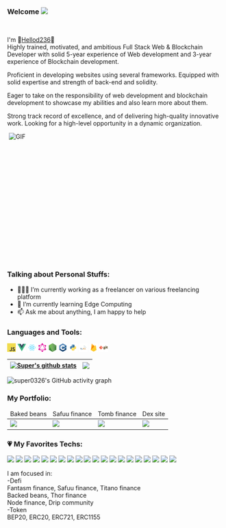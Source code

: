 ### Welcome <img src="https://media.giphy.com/media/hvRJCLFzcasrR4ia7z/giphy.gif" width="25px">


  <br />
  
  I'm 🥇[Hellod236](https://t.me/Krypto_dev/)🥇
  <br />
   Highly trained, motivated, and ambitious Full Stack Web & Blockchain Developer with solid 5-year experience of Web development and 3-year experience of Blockchain development. 
   
   Proficient in developing websites using several frameworks. Equipped with solid expertise and strength of back-end and solidity. 
   
   Eager to take on the responsibility of web development and blockchain development to showcase my abilities and also learn more about them. 
   
   Strong track record of excellence, and of delivering high-quality innovative work. Looking for a high-level opportunity in a dynamic organization.
   
 <div>
  <img align="right" alt="GIF" src="https://static.wixstatic.com/media/2be1ce_864567900845418ebfd61e297637464d~mv2.gif" width="500" height="320" margin-right="20px"/>
</div>

### Talking about Personal Stuffs:

- 👨🏽‍💻 I’m currently working as a freelancer on various freelancing platform
- 🌱 I’m currently learning Edge Computing
- 📫 Ask me about anything, I am happy to help

<!-- ### Connect with me:
 
- 📧 Email : kryptoexpert1@gmail.com -->

### Languages and Tools:
<code><img height="20" src="https://raw.githubusercontent.com/github/explore/80688e429a7d4ef2fca1e82350fe8e3517d3494d/topics/javascript/javascript.png"></code>
<code><img height="20" src="https://raw.githubusercontent.com/github/explore/80688e429a7d4ef2fca1e82350fe8e3517d3494d/topics/vue/vue.png"></code>
<code><img height="20" src="https://raw.githubusercontent.com/github/explore/80688e429a7d4ef2fca1e82350fe8e3517d3494d/topics/react/react.png"></code>
<code><img height="20" src="https://raw.githubusercontent.com/github/explore/5c058a388828bb5fde0bcafd4bc867b5bb3f26f3/topics/graphql/graphql.png"></code>
<code><img height="20" src="https://raw.githubusercontent.com/github/explore/80688e429a7d4ef2fca1e82350fe8e3517d3494d/topics/nodejs/nodejs.png"></code>
<code><img height="20" src="https://raw.githubusercontent.com/github/explore/80688e429a7d4ef2fca1e82350fe8e3517d3494d/topics/cpp/cpp.png"></code>
<code><img height="20" src="https://raw.githubusercontent.com/github/explore/80688e429a7d4ef2fca1e82350fe8e3517d3494d/topics/python/python.png"></code>
<code><img height="20" src="https://raw.githubusercontent.com/github/explore/80688e429a7d4ef2fca1e82350fe8e3517d3494d/topics/mysql/mysql.png"></code>
<code><img height="20" src="https://raw.githubusercontent.com/github/explore/80688e429a7d4ef2fca1e82350fe8e3517d3494d/topics/firebase/firebase.png"></code>
<code><img height="20" src="https://raw.githubusercontent.com/github/explore/80688e429a7d4ef2fca1e82350fe8e3517d3494d/topics/git/git.png"></code>

| <a href="https://github.com/Hellod236?tab=repositories"><img align="center" src="https://github-readme-stats.vercel.app/api?username=Hellod236&show_icons=true&include_all_commits=true&theme=buefy&hide_border=true" alt="Super's github stats" /> </a>| <a href="https://github.com/Hellod236?tab=repositories"><img align="center" src="https://github-readme-stats.vercel.app/api/top-langs/?username=Hellod236&layout=compact&theme=buefy&hide_border=true" /> </a> |
| ------------- | ------------- |

<!--   GitHub stats graph -->
![super0326's GitHub activity graph](https://activity-graph.herokuapp.com/graph?username=Hellod236&hide_border=true&theme=github-light)

### My Portfolio:

<table>
    <thead align="center">
        <tr>
            <td>Baked beans</td>
            <td>Safuu finance</td>        
            <td>Tomb finance</td>
            <td>Dex site</td>
        </tr>
    </thead>
    <tr>
        <td>
            <a href="https://app.olympusdao.finance/" target="_blank">
                <img src="https://raw.githubusercontent.com/Hellod236/Hellod236-portfolioImg/main/Screenshot_1.png" width="200">
            </a>
        </td>
        <td>
            <a href="http://fortcake-amm.vercel.app/" target="_blank">
                <img src="https://raw.githubusercontent.com/Hellod236/Hellod236-portfolioImg/main/Titano/astroyield-site.png" width="200">
            </a>
        </td> 
        <td>
            <a href="https://apx.finance/" target="_blank">
                <img src="https://raw.githubusercontent.com/Hellod236/Hellod236-portfolioImg/main/tomb/bstable.png" width="200">
            </a>
        </td>         
        <td>
            <a href="https://instantxrp.finance/" target="_blank">
                <img src="https://raw.githubusercontent.com/Hellod236/Hellod236-portfolioImg/main/pancakeSwap/crotalik.png" width="200">
            </a>
        </td>
    </tr>
</table>

### 💗 My Favorites Techs:

![](https://img.shields.io/badge/Network-BitCoin-informational?style=flat&logo=bitcoin&logoColor=white&color=3bac3a)
![](https://img.shields.io/badge/Network-Ethereum-informational?style=flat&logo=ethereum&logoColor=white&color=3bac3a)
![](https://img.shields.io/badge/Language-Solidity-informational?style=flat&logo=solidity&logoColor=white&color=3bac3a)
![](https://img.shields.io/badge/Token-ERC721-informational?style=flat&logo=erc721&logoColor=white&color=3bac3a)
![](https://img.shields.io/badge/Token-ERC1155-informational?style=flat&logo=erc1155&logoColor=white&color=3bac3a)
![](https://img.shields.io/badge/Token-ERC20-informational?style=flat&logo=erc20&logoColor=white&color=3bac3a)
![](https://img.shields.io/badge/Framework-React-informational?style=flat&logo=react&logoColor=white&color=3bac3a)
![](https://img.shields.io/badge/Framework-Vue-informational?style=flat&logo=vue.js&logoColor=white&color=3bac3a)
![](https://img.shields.io/badge/Framework-Angular-informational?style=flat&logo=angular&logoColor=white&color=3bac3a)
![](https://img.shields.io/badge/Framework-Ruby_On_Rails-informational?style=flat&logo=ruby&logoColor=white&color=3bac3a)
![](https://img.shields.io/badge/Language-JavaScript-informational?style=flat&logo=javascript&logoColor=white&color=3bac3a)
![](https://img.shields.io/badge/Language-TypeScript-informational?style=flat&logo=typescript&logoColor=white&color=3bac3a)
![](https://img.shields.io/badge/Language-PHP-informational?style=flat&logo=php&logoColor=white&color=3bac3a)
![](https://img.shields.io/badge/Language-Laravel-informational?style=flat&logo=laravel&logoColor=white&color=3bac3a)
![](https://img.shields.io/badge/CI/CD-Github_Action-informational?style=flat&logo=github&logoColor=white&color=3bac3a)
![](https://img.shields.io/badge/Database-PostgreSQL-informational?style=flat&logo=postgresql&logoColor=white&color=3bac3a)
![](https://img.shields.io/badge/Database-MySQL-informational?style=flat&logo=mysql&logoColor=white&color=3bac3a)
![](https://img.shields.io/badge/Database-MongoDB-informational?style=flat&logo=mongodb&logoColor=white&color=3bac3a)
![](https://img.shields.io/badge/Shell-Bash-informational?style=flat&logo=gnu-bash&logoColor=white&color=3bac3a)
![](https://img.shields.io/badge/Tools-Docker-informational?style=flat&logo=docker&logoColor=white&color=3bac3a)

I am focused in:
<br/>
-Defi<br/>
  Fantasm finance,
  Safuu finance, Titano finance<br/>
  Backed beans,  Thor finance<br/>
  Node finance,  Drip community<br/>
 -Token<br/>
  BEP20, ERC20, ERC721, ERC1155 
